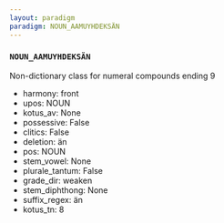 ```yaml
---
layout: paradigm
paradigm: NOUN_AAMUYHDEKSÄN
---
```

### ` NOUN_AAMUYHDEKSÄN `

Non-dictionary class for numeral compounds ending 9
* harmony: front
* upos: NOUN
* kotus_av: None
* possessive: False
* clitics: False
* deletion: än
* pos: NOUN
* stem_vowel: None
* plurale_tantum: False
* grade_dir: weaken
* stem_diphthong: None
* suffix_regex: än
* kotus_tn: 8
